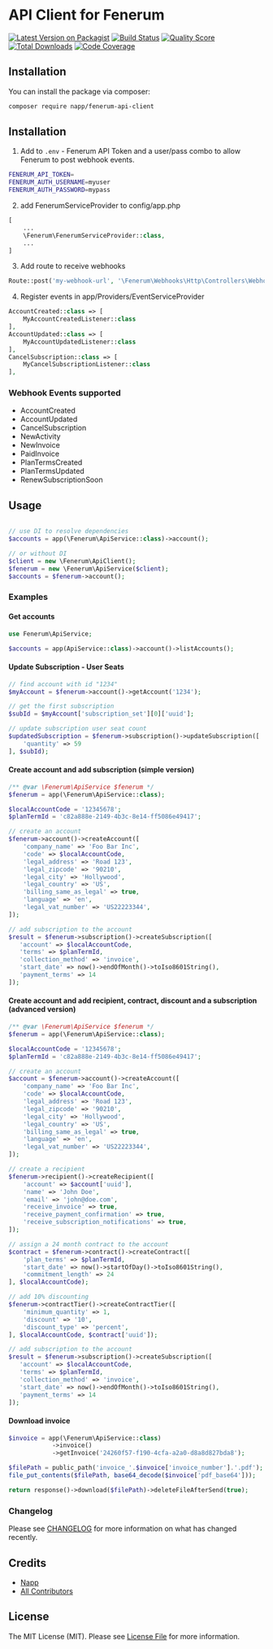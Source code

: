 # API Client for Fenerum

[![Latest Version on Packagist](https://img.shields.io/packagist/v/napp/fenerum-api-client.svg?style=flat-square)](https://packagist.org/packages/napp/fenerum-api-client)
[![Build Status](https://img.shields.io/travis/napp/fenerum-api-client/master.svg?style=flat-square)](https://travis-ci.org/napp/fenerum-api-client)
[![Quality Score](https://img.shields.io/scrutinizer/g/napp/fenerum-api-client.svg?style=flat-square)](https://scrutinizer-ci.com/g/napp/fenerum-api-client)
[![Total Downloads](https://img.shields.io/packagist/dt/napp/fenerum-api-client.svg?style=flat-square)](https://packagist.org/packages/napp/fenerum-api-client)
[![Code Coverage](https://scrutinizer-ci.com/g/Napp/fenerum-api-client/badges/coverage.png?b=master)](https://scrutinizer-ci.com/g/Napp/fenerum-api-client/?branch=master)


## Installation

You can install the package via composer:

```bash
composer require napp/fenerum-api-client
```

## Installation

1. Add to `.env` -  Fenerum API Token and a user/pass combo to allow Fenerum to post webhook events.

```bash
FENERUM_API_TOKEN=
FENERUM_AUTH_USERNAME=myuser
FENERUM_AUTH_PASSWORD=mypass
```

2. add FenerumServiceProvider to config/app.php

```php
[
    ...
    \Fenerum\FenerumServiceProvider::class,
    ...
]
```

3. Add route to receive webhooks

``` php
Route::post('my-webhook-url', '\Fenerum\Webhooks\Http\Controllers\WebhookController@handle');
```

4. Register events in app/Providers/EventServiceProvider

```php
AccountCreated::class => [
    MyAccountCreatedListener::class
],
AccountUpdated::class => [
    MyAccountUpdatedListener::class
],
CancelSubscription::class => [
    MyCancelSubscriptionListener::class
],
```

### Webhook Events supported

* AccountCreated 
* AccountUpdated
* CancelSubscription
* NewActivity
* NewInvoice
* PaidInvoice
* PlanTermsCreated
* PlanTermsUpdated
* RenewSubscriptionSoon


## Usage


```php

// use DI to resolve dependencies
$accounts = app(\Fenerum\ApiService::class)->account();

// or without DI
$client = new \Fenerum\ApiClient();
$fenerum = new \Fenerum\ApiService($client);
$accounts = $fenerum->account();
```


### Examples 

#### Get accounts

```php
use Fenerum\ApiService;

$accounts = app(ApiService::class)->account()->listAccounts();
```

#### Update Subscription - User Seats

```php
// find account with id "1234"
$myAccount = $fenerum->account()->getAccount('1234');

// get the first subscription
$subId = $myAccount['subscription_set'][0]['uuid'];

// update subscription user seat count
$updatedSubscription = $fenerum->subscription()->updateSubscription([
    'quantity' => 59
], $subId);

```

#### Create account and add subscription (simple version)

```php
/** @var \Fenerum\ApiService $fenerum */
$fenerum = app(\Fenerum\ApiService::class);

$localAccountCode = '12345678';
$planTermId = 'c82a888e-2149-4b3c-8e14-ff5086e49417';

// create an account
$fenerum->account()->createAccount([
    'company_name' => 'Foo Bar Inc',
    'code' => $localAccountCode,
    'legal_address' => 'Road 123',
    'legal_zipcode' => '90210',
    'legal_city' => 'Hollywood',
    'legal_country' => 'US',
    'billing_same_as_legal' => true,
    'language' => 'en',
    'legal_vat_number' => 'US22223344',
]);

// add subscription to the account
$result = $fenerum->subscription()->createSubscription([
   'account' => $localAccountCode,
   'terms' => $planTermId,
   'collection_method' => 'invoice',
   'start_date' => now()->endOfMonth()->toIso8601String(),
   'payment_terms' => 14
]);
```

#### Create account and add recipient, contract, discount and a subscription (advanced version)

```php
/** @var \Fenerum\ApiService $fenerum */
$fenerum = app(\Fenerum\ApiService::class);

$localAccountCode = '12345678';
$planTermId = 'c82a888e-2149-4b3c-8e14-ff5086e49417';

// create an account
$account = $fenerum->account()->createAccount([
    'company_name' => 'Foo Bar Inc',
    'code' => $localAccountCode,
    'legal_address' => 'Road 123',
    'legal_zipcode' => '90210',
    'legal_city' => 'Hollywood',
    'legal_country' => 'US',
    'billing_same_as_legal' => true,
    'language' => 'en',
    'legal_vat_number' => 'US22223344',
]);

// create a recipient
$fenerum->recipient()->createRecipient([
    'account' => $account['uuid'],
    'name' => 'John Doe',
    'email' => 'john@doe.com',
    'receive_invoice' => true,
    'receive_payment_confirmation' => true,
    'receive_subscription_notifications' => true,
]);

// assign a 24 month contract to the account
$contract = $fenerum->contract()->createContract([
    'plan_terms' => $planTermId,
    'start_date' => now()->startOfDay()->toIso8601String(),
    'commitment_length' => 24
], $localAccountCode);

// add 10% discounting
$fenerum->contractTier()->createContractTier([
    'minimum_quantity' => 1,
    'discount' => '10',
    'discount_type' => 'percent',
], $localAccountCode, $contract['uuid']);

// add subscription to the account
$result = $fenerum->subscription()->createSubscription([
   'account' => $localAccountCode,
   'terms' => $planTermId,
   'collection_method' => 'invoice',
   'start_date' => now()->endOfMonth()->toIso8601String(),
   'payment_terms' => 14
]);
```


#### Download invoice

```php
$invoice = app(\Fenerum\ApiService::class)
            ->invoice()
            ->getInvoice('24260f57-f190-4cfa-a2a0-d8a8d827bda8');

$filePath = public_path('invoice_'.$invoice['invoice_number'].'.pdf');
file_put_contents($filePath, base64_decode($invoice['pdf_base64']));

return response()->download($filePath)->deleteFileAfterSend(true);

```

### Changelog

Please see [CHANGELOG](CHANGELOG.md) for more information on what has changed recently.

## Credits

- [Napp](https://github.com/napp)
- [All Contributors](../../contributors)

## License

The MIT License (MIT). Please see [License File](LICENSE.md) for more information.
